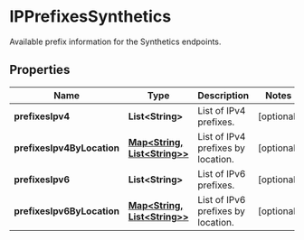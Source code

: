 

# IPPrefixesSynthetics

Available prefix information for the Synthetics endpoints.
## Properties

Name | Type | Description | Notes
------------ | ------------- | ------------- | -------------
**prefixesIpv4** | **List&lt;String&gt;** | List of IPv4 prefixes. |  [optional]
**prefixesIpv4ByLocation** | [**Map&lt;String, List&lt;String&gt;&gt;**](List.md) | List of IPv4 prefixes by location. |  [optional]
**prefixesIpv6** | **List&lt;String&gt;** | List of IPv6 prefixes. |  [optional]
**prefixesIpv6ByLocation** | [**Map&lt;String, List&lt;String&gt;&gt;**](List.md) | List of IPv6 prefixes by location. |  [optional]



